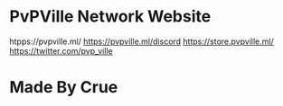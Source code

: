 # PvPVille Network Website
htpps://pvpville.ml/
https://pvpville.ml/discord
https://store.pvpville.ml/
https://twitter.com/pvp_ville

# Made By Crue 
